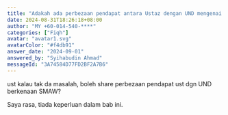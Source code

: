 ```yaml
---
title: "Adakah ada perbezaan pendapat antara Ustaz dengan UND mengenai SMAW?"
date: 2024-08-31T18:26:18+08:00
author: "MY +60-014-540-****"
categories: ["Fiqh"]
avatar: "avatar1.svg"
avatarColor: "#f4db91"
answer_date: "2024-09-01"
answered_by: "Syihabudin Ahmad"
messageId: "3A74584D77FD2BF2A7B6"
---
```


ust kalau tak da masalah, boleh share perbezaan pendapat ust dgn UND berkenaan SMAW?

<!--more-->

Saya rasa, tiada keperluan dalam bab ini.
